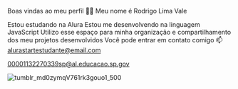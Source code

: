 Boas vindas ao meu perfil 💙💙
Meu nome é Rodrigo Lima Vale

Estou estudando na Alura
Estou me desenvolvendo na linguagem JavaScript
Utilizo esse espaço para minha organização e compartilhamento dos meu projetos desenvolvidos
Você pode entrar em contato comigo 📫
alurastartestudante@email.com

00001132270339sp@al.educacao.sp.gov

![tumblr_md0zymqV761rk3gouo1_500](https://github.com/user-attachments/assets/316b5daa-81f4-4220-bebe-f0c48c911e50)
